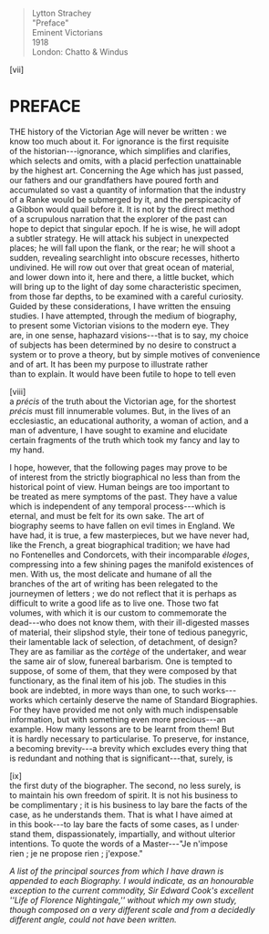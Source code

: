 >Lytton Strachey  
>"Preface"  
>Eminent Victorians  
>1918  
>London:  Chatto & Windus  

[vii]

PREFACE  
=======  
THE history of the Victorian Age will never be written : we  
know too much about it. For ignorance is the first requisite  
of the historian---ignorance, which simplifies and clarifies,  
which selects and omits, with a placid perfection unattainable  
by the highest art. Concerning the Age which has just passed,  
our fathers and our grandfathers have poured forth and  
accumulated so vast a quantity of information that the industry  
of a Ranke would be submerged by it, and the perspicacity of  
a Gibbon would quail before it. It is not by the direct method  
of a scrupulous narration that the explorer of the past can  
hope to depict that singular epoch. If he is wise, he will adopt  
a subtler strategy. He will attack his subject in unexpected  
places; he will fall upon the flank, or the rear; he will shoot a  
sudden, revealing searchlight into obscure recesses, hitherto  
undivined. He will row out over that great ocean of material,  
and lower down into it, here and there, a little bucket, which  
will bring up to the light of day some characteristic specimen,  
from those far depths, to be examined with a careful curiosity.  
Guided by these considerations, I have written the ensuing  
studies. I have attempted, through the medium of biography,  
to present some Victorian visions to the modern eye. They  
are, in one sense, haphazard visions---that is to say, my choice  
of subjects has been determined by no desire to construct a  
system or to prove a theory, but by simple motives of convenience  
and of art. It has been my purpose to illustrate rather  
than to explain. It would have been futile to hope to tell even  

[viii]  
a *précis* of the truth about the Victorian age, for the shortest  
*précis* must fill innumerable volumes. But, in the lives of an  
ecclesiastic, an educational authority, a woman of action, and a  
man of adventure, I have sought to examine and elucidate  
certain fragments of the truth which took my fancy and lay to  
my hand.  

I hope, however, that the following pages may prove to be  
of interest from the strictly biographical no less than from the  
historical point of view. Human beings are too important to  
be treated as mere symptoms of the past. They have a value  
which is independent of any temporal process---which is  
eternal, and must be felt for its own sake. The art of  
biography seems to have fallen on evil times in England. We  
have had, it is true, a few masterpieces, but we have never had,  
like the French, a great biographical tradition; we have had  
no Fontenelles and Condorcets, with their incomparable *éloges*,  
compressing into a few shining pages the manifold existences of  
men. With us, the most delicate and humane of all the  
branches of the art of writing has been relegated to the  
journeymen of letters ; we do not reflect that it is perhaps as  
difficult to write a good life as to live one. Those two fat  
volumes, with which it is our custom to commemorate the  
dead---who does not know them, with their ill-digested masses  
of material, their slipshod style, their tone of tedious panegyric,  
their lamentable lack of selection, of detachment, of design?  
They are as familiar as the *cortège* of the undertaker, and wear  
the same air of slow, funereal barbarism. One is tempted to  
suppose, of some of them, that they were composed by that  
functionary, as the final item of his job. The studies in this  
book are indebted, in more ways than one, to such works---  
works which certainly deserve the name of Standard Biographies.  
For they have provided me not only with much indispensable  
information, but with something even more precious---an  
example. How many lessons are to be learnt from them! But  
it is hardly necessary to particularise. To preserve, for instance,  
a becoming brevity---a brevity which excludes every thing that  
is redundant and nothing that is significant---that, surely, is  

[ix]  
the first duty of the biographer. The second, no less surely, is  
to maintain his own freedom of spirit. It is not his business to  
be complimentary ; it is his business to lay bare the facts of the  
case, as he understands them. That is what I have aimed at  
in this book---to lay bare the facts of some cases, as I under·  
stand them, dispassionately, impartially, and without ulterior  
intentions. To quote the words of a Master---"Je n'impose  
rien ; je ne propose rien ; j'expose."  

*A list of the principal sources from which I have drawn is*  
*appended to each Biography. I would indicate, as an honourable*  
*exception to the current commodity, Sir Edward Cook's excellent*  
*''Life of Florence Nightingale,'' without which my own study,*  
*though composed on a very different scale and from a decidedly*  
*different angle, could not have been written.*  